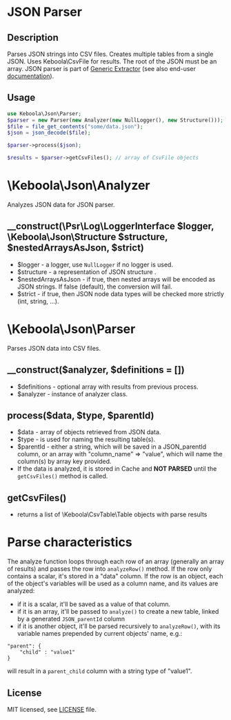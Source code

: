 # JSON Parser

## Description
Parses JSON strings into CSV files. Creates multiple tables from a single JSON. 
Uses Keboola\CsvFile for results. The root of the JSON must be an array. JSON parser
is part of [Generic Extractor](https://github.com/keboola/generic-extractor/)
(see also end-user [documentation](https://developers.keboola.com/extend/generic-extractor/)).

## Usage

```php
use Keboola\Json\Parser;
$parser = new Parser(new Analyzer(new NullLogger(), new Structure()));
$file = file_get_contents("some/data.json");
$json = json_decode($file);

$parser->process($json);

$results = $parser->getCsvFiles(); // array of CsvFile objects
```

# \Keboola\Json\Analyzer
Analyzes JSON data for JSON parser.

## __construct(\Psr\Log\LoggerInterface $logger, \Keboola\Json\Structure $structure, $nestedArraysAsJson, $strict)
- $logger - a logger, use `NullLogger` if no logger is used.
- $structure - a representation of JSON structure .
- $nestedArraysAsJson - if true, then nested arrays will be encoded as JSON strings. 
    If false (default), the conversion will fail.  
- $strict - if true, then JSON node data types will be checked more strictly (int, string, ...).

# \Keboola\Json\Parser
Parses JSON data into CSV files.

## __construct($analyzer, $definitions = [])
- $definitions - optional array with results from previous process.
- $analyzer - instance of analyzer class.

## process($data, $type, $parentId)
- $data - array of objects retrieved from JSON data.
- $type - is used for naming the resulting table(s).
- $parentId - either a string, which will be saved in a JSON_parentId column, or an array 
    with "column_name" => "value", which will name the column(s) by array key provided.
- If the data is analyzed, it is stored in Cache and **NOT PARSED** until the `getCsvFiles()` 
    method is called.

## getCsvFiles()
- returns a list of \Keboola\CsvTable\Table objects with parse results

# Parse characteristics
The analyze function loops through each row of an array (generally an array of results) and passes 
the row into `analyzeRow()` method. If the row only contains a scalar, it's stored in a "data" 
column. If the row is an object, each of the object's variables will be used as a column 
name, and its values are analyzed:
- if it is a scalar, it'll be saved as a value of that column.
- if it is an array, it'll be passed to `analyze()` to create a new table, linked by a generated `JSON_parentId` column
- if it is another object, it'll be parsed recursively to `analyzeRow()`, with its variable 
names prepended by current objects' name, e.g.:
```
"parent": {
    "child" : "value1"
}
```
will result in a `parent_child` column with a string type of "value1".

## License

MIT licensed, see [LICENSE](./LICENSE) file.
